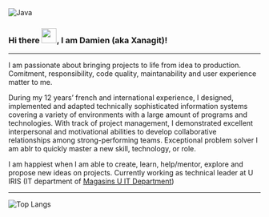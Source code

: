 <img alt="Java" src="https://img.shields.io/badge/-Java-red?&style=for-the-badge&logo=java&logoColor=white"/>

### Hi there <img src="https://raw.githubusercontent.com/MartinHeinz/MartinHeinz/master/wave.gif" width="30px">, I am Damien (aka Xanagit)!

---

I am passionate about bringing projects to life from idea to production. Comitment, responsibility, code quality, maintanability and user experience matter to me.

During my 12 years’ french and international experience, I designed, implemented and adapted technically sophisticated information systems covering a variety of environments with a large amount of programs and technologies. With track of project management, I demonstrated excellent interpersonal and motivational abilities to develop collaborative relationships among strong-performing teams. Exceptional problem solver I am ablr to quickly master a new skill, technology, or role.

I am happiest when I am able to create, learn, help/mentor, explore and propose new ideas on projects. Currently working as technical leader at U IRIS (IT department of [Magasins U IT Department](https://www.magasins-u.com/accueil))

---

![Top Langs](https://github-readme-stats.vercel.app/api/top-langs/?username=xanagit)



<!--
**xanagit/xanagit** is a ✨ _special_ ✨ repository because its `README.md` (this file) appears on your GitHub profile.

Here are some ideas to get you started:

- 🔭 I’m currently working on ...
- 🌱 I’m currently learning ...
- 👯 I’m looking to collaborate on ...
- 🤔 I’m looking for help with ...
- 💬 Ask me about ...
- 📫 How to reach me: ...
- 😄 Pronouns: ...
- ⚡ Fun fact: ...
-->
